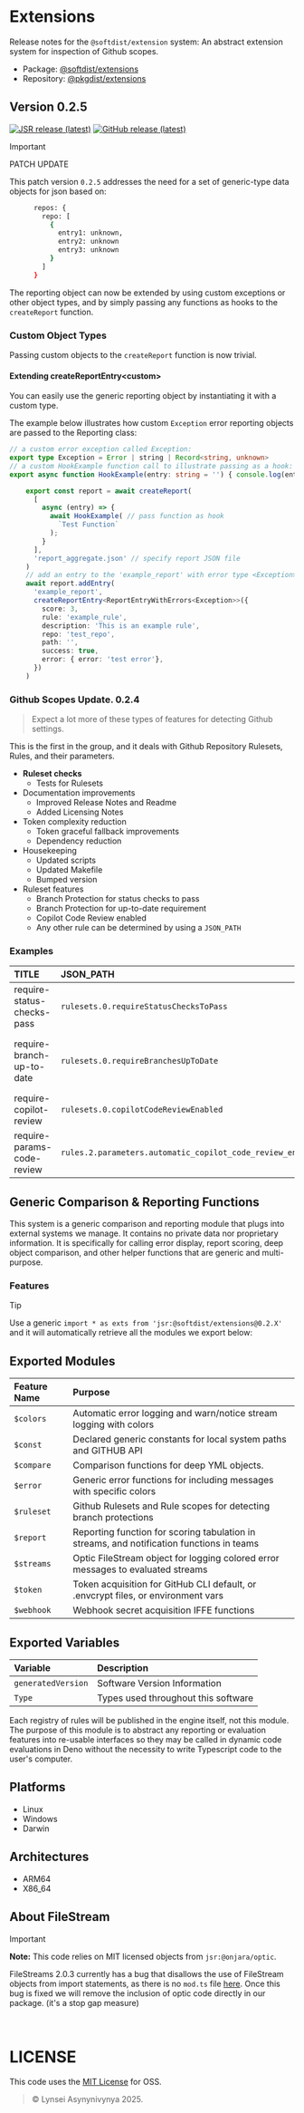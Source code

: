 # Extensions

Release notes for the `@softdist/extension` system: An abstract extension system
for inspection of Github scopes.

- Package: [@softdist/extensions](https://jsr.io/@softdist/extensions)
- Repository: [@pkgdist/extensions](https://github.com/pkgdist/extensions)

## Version 0.2.5

[![JSR release (latest)](https://img.shields.io/badge/JSR-module-hotpink)](https://jsr.io/@softdist/extensions)
[![GitHub release (latest)](https://img.shields.io/badge/github-repo-8A2BE2)](https://github.com/pkgdist/extensions)

> [!IMPORTANT]
>
> PATCH UPDATE

This patch version `0.2.5` addresses the need for a set of generic-type data objects for json based on:
```bash
      repos: { 
        repo: [
          { 
            entry1: unknown, 
            entry2: unknown 
            entry3: unknown
          }
        ] 
      }
```

The reporting object can now be extended by using custom exceptions or other object types, and by simply passing any functions as hooks to the `createReport` function.


### Custom Object Types

Passing custom objects to the `createReport` function is now trivial.

#### Extending createReportEntry\<custom\>

You can easily use the generic reporting object by instantiating it with a custom type.

The example below illustrates how custom `Exception` error reporting objects are passed to the Reporting class:

```typescript
// a custom error exception called Exception:
export type Exception = Error | string | Record<string, unknown>
// a custom HookExample function call to illustrate passing as a hook:
export async function HookExample(entry: string = '') { console.log(entry) }

    export const report = await createReport(
      [
        async (entry) => {
          await HookExample( // pass function as hook
            `Test Function`
          );
        }
      ],
      'report_aggregate.json' // specify report JSON file
    )
    // add an entry to the 'example_report' with error type <Exception> for <ReportEntryWithErrors>
    await report.addEntry(
      'example_report',
      createReportEntry<ReportEntryWithErrors<Exception>>({
        score: 3,
        rule: 'example_rule',
        description: 'This is an example rule',
        repo: 'test_repo',
        path: '',
        success: true,
        error: { error: 'test error'},
      })
    )
```


### Github Scopes Update. 0.2.4

> Expect a lot more of these types of features for detecting Github settings.

This is the first in the group, and it deals with Github Repository Rulesets,
Rules, and their parameters.

- **Ruleset checks**
  - Tests for Rulesets
- Documentation improvements
  - Improved Release Notes and Readme
  - Added Licensing Notes
- Token complexity reduction
  - Token graceful fallback improvements
  - Dependency reduction
- Housekeeping
  - Updated scripts
  - Updated Makefile
  - Bumped version
- Ruleset features
  - Branch Protection for status checks to pass
  - Branch Protection for up-to-date requirement
  - Copilot Code Review enabled
  - Any other rule can be determined by using a `JSON_PATH`

### Examples

| TITLE                      | JSON_PATH                                                  | DESCRIPTION                                                  |
| :------------------------- | :--------------------------------------------------------- | :----------------------------------------------------------- |
| require-status-checks-pass | `rulesets.0.requireStatusChecksToPass`                     | Require all status checks to pass                            |
| require-branch-up-to-date  | `rulesets.0.requireBranchesUpToDate`                       | Require that the PR is up to date with any changes at origin |
| require-copilot-review     | `rulesets.0.copilotCodeReviewEnabled`                      | Require copilot code review on PR                            |
| require-params-code-review | `rules.2.parameters.automatic_copilot_code_review_enabled` | Require PR code review in rule parameters                    |

## Generic Comparison & Reporting Functions

This system is a generic comparison and reporting module that plugs into
external systems we manage. It contains no private data nor proprietary
information. It is specifically for calling error display, report scoring, deep
object comparison, and other helper functions that are generic and
multi-purpose.

### Features

> [!TIP]
> Use a generic `import * as exts from 'jsr:@softdist/extensions@0.2.X'` and it
> will automatically retrieve all the modules we export below:

## Exported Modules

| Feature Name | Purpose                                                                                   |
| :----------- | :---------------------------------------------------------------------------------------- |
| `$colors`    | Automatic error logging and warn/notice stream logging with colors                        |
| `$const`     | Declared generic constants for local system paths and GITHUB API                          |
| `$compare`   | Comparison functions for deep YML objects.                                                |
| `$error`     | Generic error functions for including messages with specific colors                       |
| `$ruleset`   | Github Rulesets and Rule scopes for detecting branch protections                          |
| `$report`    | Reporting function for scoring tabulation in streams, and notification functions in teams |
| `$streams`   | Optic FileStream object for logging colored error messages to evaluated streams           |
| `$token`     | Token acquisition for GitHub CLI default, or .envcrypt files, or environment vars         |
| `$webhook`   | Webhook secret acquisition IFFE functions                                                 |

## Exported Variables

| Variable           | Description                         |
| :----------------- | :---------------------------------- |
| `generatedVersion` | Software Version Information        |
| `Type`             | Types used throughout this software |

Each registry of rules will be published in the engine itself, not this module.\
The purpose of this module is to abstract any reporting or evaluation features
into re-usable interfaces so they may be called in dynamic code evaluations in
Deno without the necessity to write Typescript code to the user's computer.

## Platforms

- Linux
- Windows
- Darwin

## Architectures

- ARM64
- X86_64

## About FileStream

> [!IMPORTANT]
> **Note:** This code relies on MIT licensed objects from `jsr:@onjara/optic`.

FileStreams 2.0.3 currently has a bug that disallows the use of FileStream
objects from import statements, as there is no `mod.ts` file
[here](https://github.com/onjara/optic/tree/master/streams/fileStream). Once
this bug is fixed we will remove the inclusion of optic code directly in our
package. (it's a stop gap measure)

&nbsp;

# LICENSE

This code uses the [MIT License](LICENSE) for OSS.

> © Lynsei Asynynivynya 2025.
